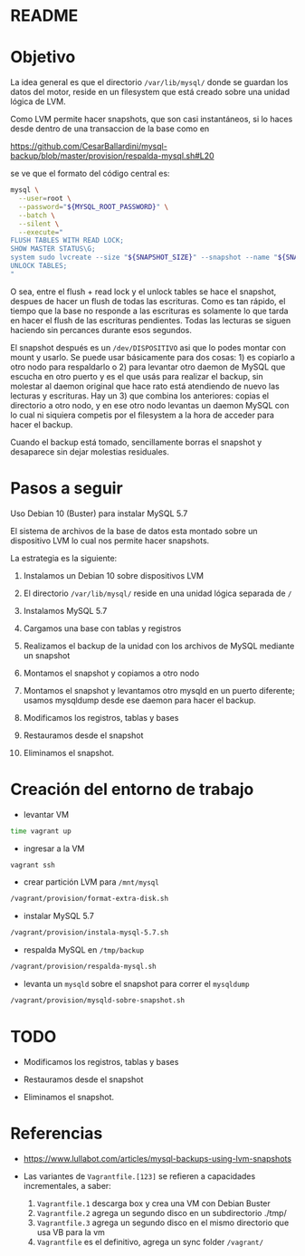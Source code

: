 # README

# Objetivo


La idea general es que el directorio `/var/lib/mysql/` donde se guardan los datos del motor, reside en un filesystem que está creado sobre una unidad lógica de LVM.

Como LVM permite hacer snapshots, que son casi instantáneos, si lo haces desde dentro de una transaccion de la base como en 

https://github.com/CesarBallardini/mysql-backup/blob/master/provision/respalda-mysql.sh#L20

se ve que el formato del código central es:

```bash
mysql \
  --user=root \
  --password="${MYSQL_ROOT_PASSWORD}" \
  --batch \
  --silent \
  --execute="
FLUSH TABLES WITH READ LOCK;
SHOW MASTER STATUS\G;
system sudo lvcreate --size "${SNAPSHOT_SIZE}" --snapshot --name "${SNAPSHOT_NAME}" "${DATA_PART}";
UNLOCK TABLES;
"
```

O sea, entre el flush + read lock y el unlock tables se hace el snapshot, despues de hacer un flush de todas las escrituras.  Como es tan rápido, el tiempo que la base no responde a las escrituras es solamente lo que tarda en hacer el flush de las escrituras pendientes.  Todas las lecturas se siguen haciendo sin percances durante esos segundos.

El snapshot después es un `/dev/DISPOSITIVO` asi que lo podes montar con mount y usarlo.  Se puede usar básicamente para dos cosas: 1) es copiarlo a otro nodo para respaldarlo o 2) para levantar otro daemon de MySQL que escucha en otro puerto y es el que usás para realizar el backup, sin molestar al daemon original que hace rato está atendiendo de nuevo las lecturas y escrituras. Hay un 3) que combina los anteriores: copias el directorio a otro nodo, y en ese otro nodo levantas un daemon MySQL con lo cual ni siquiera competis por el filesystem a la hora de acceder para hacer el backup.

Cuando el backup está tomado, sencillamente borras el snapshot y desaparece sin dejar molestias residuales.


# Pasos a seguir

Uso Debian 10 (Buster) para instalar MySQL 5.7

El sistema de archivos de la base de datos esta montado sobre un dispositivo LVM
lo cual nos permite hacer snapshots.

La estrategia es la siguiente:

1. Instalamos un Debian 10 sobre dispositivos LVM

2. El directorio `/var/lib/mysql/` reside en una unidad lógica separada de `/`

3. Instalamos MySQL 5.7

4. Cargamos una base con tablas y registros

5. Realizamos el backup de la unidad con los archivos de MySQL mediante un snapshot

6. Montamos el snapshot y copiamos a otro nodo

7. Montamos el snapshot y levantamos otro mysqld en un puerto diferente; usamos mysqldump desde
   ese daemon para hacer el backup.

8. Modificamos los registros, tablas y bases

9. Restauramos desde el snapshot

10. Eliminamos el snapshot.


# Creación del entorno de trabajo


* levantar VM

```bash
time vagrant up
```

* ingresar a la VM

```bash
vagrant ssh
```


* crear partición LVM para `/mnt/mysql`

```bash
/vagrant/provision/format-extra-disk.sh
```

* instalar MySQL 5.7

```bash
/vagrant/provision/instala-mysql-5.7.sh
```

* respalda MySQL en `/tmp/backup`

```bash
/vagrant/provision/respalda-mysql.sh
```

* levanta un `mysqld` sobre el snapshot para correr el `mysqldump`

```bash
/vagrant/provision/mysqld-sobre-snapshot.sh
```

# TODO

* Modificamos los registros, tablas y bases

* Restauramos desde el snapshot

* Eliminamos el snapshot.


# Referencias


* https://www.lullabot.com/articles/mysql-backups-using-lvm-snapshots

* Las variantes de `Vagrantfile.[123]` se refieren a capacidades incrementales, a saber:
  1. `Vagrantfile.1` descarga box y crea una VM con Debian Buster
  2. `Vagrantfile.2` agrega un segundo disco en un subdirectorio ./tmp/
  3. `Vagrantfile.3` agrega un segundo disco en el mismo directorio que usa VB para la vm
  4. `Vagrantfile` es el definitivo, agrega un sync folder `/vagrant/`


